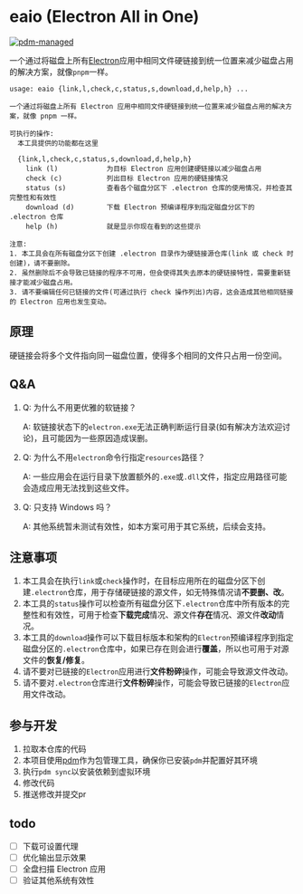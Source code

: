 # eaio (Electron All in One)

[![pdm-managed](https://img.shields.io/badge/pdm-managed-blueviolet)](https://pdm.fming.dev)

一个通过将磁盘上所有[Electron](https://github.com/electron/electron)应用中相同文件硬链接到统一位置来减少磁盘占用的解决方案，就像`pnpm`一样。

```text
usage: eaio {link,l,check,c,status,s,download,d,help,h} ...

一个通过将磁盘上所有 Electron 应用中相同文件硬链接到统一位置来减少磁盘占用的解决方案，就像 pnpm 一样。

可执行的操作:
  本工具提供的功能都在这里

  {link,l,check,c,status,s,download,d,help,h}
    link (l)            为目标 Electron 应用创建硬链接以减少磁盘占用
    check (c)           列出目标 Electron 应用的硬链接情况
    status (s)          查看各个磁盘分区下 .electron 仓库的使用情况，并检查其完整性和有效性
    download (d)        下载 Electron 预编译程序到指定磁盘分区下的 .electron 仓库
    help (h)            就是显示你现在看到的这些提示

注意:
1. 本工具会在所有磁盘分区下创建 .electron 目录作为硬链接源仓库(link 或 check 时创建)，请不要删除。
2. 虽然删除后不会导致已链接的程序不可用，但会使得其失去原本的硬链接特性，需要重新链接才能减少磁盘占用。
3. 请不要编辑任何已链接的文件(可通过执行 check 操作列出)内容，这会造成其他相同链接的 Electron 应用也发生变动。
```

## 原理

硬链接会将多个文件指向同一磁盘位置，使得多个相同的文件只占用一份空间。

## Q&A

1. Q: 为什么不用更优雅的软链接？

   A: 软链接状态下的`electron.exe`无法正确判断运行目录(如有解决方法欢迎讨论)，且可能因为一些原因造成误删。
2. Q: 为什么不用`electron`命令行指定`resources`路径？

   A: 一些应用会在运行目录下放置额外的`.exe`或`.dll`文件，指定应用路径可能会造成应用无法找到这些文件。
3. Q: 只支持 Windows 吗？

   A: 其他系统暂未测试有效性，如本方案可用于其它系统，后续会支持。

## 注意事项

1. 本工具会在执行`link`或`check`操作时，在目标应用所在的磁盘分区下创建`.electron`仓库，用于存储硬链接的源文件，如无特殊情况请**不要删、改**。
2. 本工具的`status`操作可以检查所有磁盘分区下`.electron`仓库中所有版本的完整性和有效性，可用于检查**下载完成**情况、源文件**存在**情况、源文件**改动**情况。
3. 本工具的`download`操作可以下载目标版本和架构的`Electron`预编译程序到指定磁盘分区的`.electron`仓库中，如果已存在则会进行**覆盖**，所以也可用于对源文件的**恢复/修复**。
4. 请不要对已链接的`Electron`应用进行**文件粉碎**操作，可能会导致源文件改动。
5. 请不要对`.electron`仓库进行**文件粉碎**操作，可能会导致已链接的`Electron`应用文件改动。

## 参与开发

1. 拉取本仓库的代码
2. 本项目使用[pdm](https://github.com/pdm-project/pdm)作为包管理工具，确保你已安装`pdm`并配置好其环境
3. 执行`pdm sync`以安装依赖到虚拟环境
4. 修改代码
5. 推送修改并提交pr

## todo

- [ ] 下载可设置代理
- [ ] 优化输出显示效果
- [ ] 全盘扫描 Electron 应用
- [ ] 验证其他系统有效性
